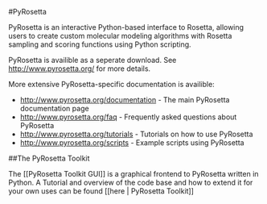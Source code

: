 #PyRosetta

PyRosetta is an interactive Python-based interface to Rosetta, allowing users to create custom molecular modeling algorithms with Rosetta sampling and scoring functions using Python scripting. 

PyRosetta is availible as a seperate download. See <http://www.pyrosetta.org/> for more details.

More extensive PyRosetta-specific documentation is availible:
* <http://www.pyrosetta.org/documentation> - The main PyRosetta documentation page
* <http://www.pyrosetta.org/faq> - Frequently asked questions about PyRosetta
* <http://www.pyrosetta.org/tutorials> - Tutorials on how to use PyRosetta
* <http://www.pyrosetta.org/scripts> - Example scripts using PyRosetta


##The PyRosetta Toolkit

The [[PyRosetta Toolkit GUI]] is a graphical frontend to PyRosetta written in Python.  A Tutorial and overview of the code base and how to extend it for your own uses can be found [[here | PyRosetta Toolkit]]
